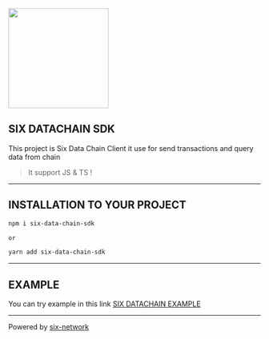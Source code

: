 <img src="https://six.network/wp-content/uploads/2022/04/NEW-six-web-Add-SIX-Protocol-08.png" width="200"/>
<!-- This content will not appear in the rendered Markdown -->

## SIX DATACHAIN SDK

This project is Six Data Chain Client it use for send transactions and query data from chain
> It support JS & TS !

------

## INSTALLATION TO YOUR PROJECT

```bash
npm i six-data-chain-sdk

or

yarn add six-data-chain-sdk
```

------

## EXAMPLE

You can try example in this link [SIX DATACHAIN EXAMPLE](https://github.com/thesixnetwork/six-data-chain-sdk/tree/release-v3.1.1/examples)

------
<!-- ## LIBRARY STRUCTURE
<img src="https://raw.githubusercontent.com/thesixnetwork/six-data-chain-sdk/pre-release-prepare-doc/public/libFlow.png?token=GHSAT0AAAAAABWFUV4KDYS5EEWKEKBBTYQWYZEFAWA" width="800"/>

----- -->

Powered by [six-network](https://six.network/)

